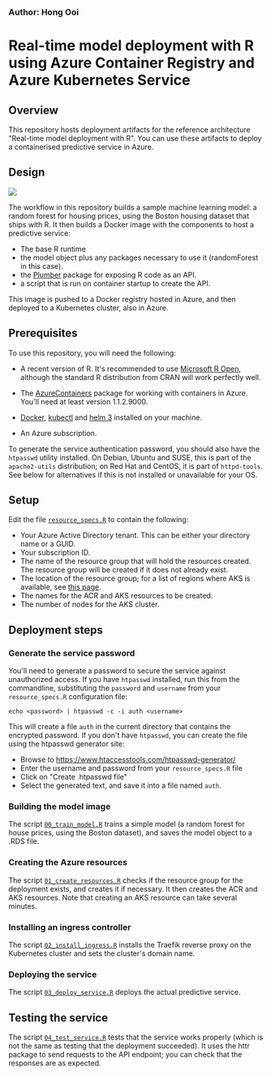 ### Author: Hong Ooi

# Real-time model deployment with R using Azure Container Registry and Azure Kubernetes Service

## Overview

This repository hosts deployment artifacts for the reference architecture "Real-time model deployment with R". You can use these artifacts to deploy a containerised predictive service in Azure.

## Design

![](https://github.com/mspnp/architecture-center/blob/master/docs/reference-architectures/ai/_images/realtime-scoring-r.png)

The workflow in this repository builds a sample machine learning model: a random forest for housing prices, using the Boston housing dataset that ships with R. It then builds a Docker image with the components to host a predictive service:
- The base R runtime
- the model object plus any packages necessary to use it (randomForest in this case).
- the [Plumber](https://www.rplumber.io/) package for exposing R code as an API.
- a script that is run on container startup to create the API.

This image is pushed to a Docker registry hosted in Azure, and then deployed to a Kubernetes cluster, also in Azure.

## Prerequisites

To use this repository, you will need the following:

- A recent version of R. It's recommended to use [Microsoft R Open](https://mran.microsoft.com/open), although the standard R distribution from CRAN will work perfectly well.
- The [AzureContainers](https://cran.r-project.org/package=AzureContainers) package for working with containers in Azure. You'll need at least version 1.1.2.9000.
- [Docker](https://www.docker.com/get-started), [kubectl](https://kubernetes.io/docs/tasks/tools/install-kubectl/) and [helm 3](https://www.helm.sh/) installed on your machine.

- An Azure subscription.

To generate the service authentication password, you should also have the `htpasswd` utility installed. On Debian, Ubuntu and SUSE, this is part of the `apache2-utils` distribution; on Red Hat and CentOS, it is part of `httpd-tools`. See below for alternatives if this is not installed or unavailable for your OS.

## Setup

Edit the file [`resource_specs.R`](resource_specs.R) to contain the following:

- Your Azure Active Directory tenant. This can be either your directory name or a GUID.
- Your subscription ID.
- The name of the resource group that will hold the resources created. The resource group will be created if it does not already exist.
- The location of the resource group; for a list of regions where AKS is available, see [this page](https://docs.microsoft.com/en-us/azure/aks/container-service-quotas#region-availability).
- The names for the ACR and AKS resources to be created.
- The number of nodes for the AKS cluster.

## Deployment steps

### Generate the service password

You'll need to generate a password to secure the service against unauthorized access. If you have `htpasswd` installed, run this from the commandline, substituting the `password` and `username` from your `resource_specs.R` configuration file:

```
echo <password> | htpasswd -c -i auth <username>
```

This will create a file `auth` in the current directory that contains the encrypted password. If you don't have `htpasswd`, you can create the file using the htpasswd generator site:

- Browse to https://www.htaccesstools.com/htpasswd-generator/
- Enter the username and password from your `resource_specs.R` file
- Click on "Create .htpasswd file"
- Select the generated text, and save it into a file named `auth`.

### Building the model image

The script [`00_train_model.R`](00_train_model.R) trains a simple model (a random forest for house prices, using the Boston dataset), and saves the model object to a .RDS file.

### Creating the Azure resources

The script [`01_create_resources.R`](01_create_resources.R) checks if the resource group for the deployment exists, and creates it if necessary. It then creates the ACR and AKS resources. Note that creating an AKS resource can take several minutes.

### Installing an ingress controller

The script [`02_install_ingress.R`](02_install_ingress.R) installs the Traefik reverse proxy on the Kubernetes cluster and sets the cluster's domain name.

### Deploying the service

The script [`03_deploy_service.R`](03_deploy_service.R) deploys the actual predictive service.

## Testing the service

The script [`04_test_service.R`](04_test_service.R) tests that the service works properly (which is not the same as testing that the deployment succeeded). It uses the httr package to send requests to the API endpoint; you can check that the responses are as expected.



